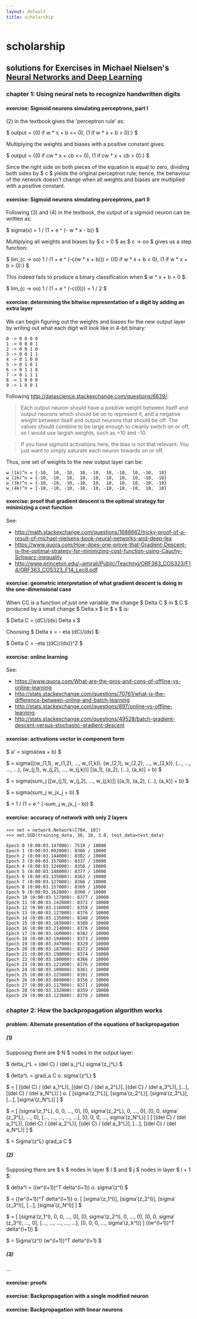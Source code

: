 ```yaml
---
layout: default
title: scholarship
---
```


# scholarship

## solutions for Exercises in Michael Nielsen's [Neural Networks and Deep Learning](http://neuralnetworksanddeeplearning.com/)

### chapter 1: Using neural nets to recognize handwritten digits
      
#### exercise: Sigmoid neurons simulating perceptrons, part I
      
(2) in the textbook gives the 'perceptron rule' as:

$ output = {(0 if w * x + b <= 0), (1 if w * x + b > 0):} $

Multiplying the weights and biases with a positive constant gives:

$ output = {(0 if cw * x + cb <= 0), (1 if cw * x + cb > 0):} $

Since the right side on both pieces of the equation is equal to zero, dividing both sides by $ c $ yields the original perceptron rule; hence, the behaviour of the network doesn't change when all weights and biases are multiplied with a positive constant.

#### exercise: Sigmoid neurons simulating perceptrons, part II 

Following (3) and (4) in the textbook, the output of a sigmoid neuron can be written as:

$ sigma(x) = 1 / (1 + e ^ (- w * x - b)) $

Multiplying all weights and biases by $ c > 0 $ as $ c -> oo $ gives us a step function:

$ lim_(c -> oo) 1 / (1 + e ^ (-c(w * x + b))) = {(0 if w * x + b < 0), (1 if w * x + b > 0):} $

This indeed fails to produce a binary classification when $ w * x + b = 0 $:

$ lim_(c -> oo) 1 / (1 + e ^ (-c(0))) = 1 / 2 $

#### exercise: determining the bitwise representation of a digit by adding an extra layer

We can begin figuring out the weights and biases for the new output layer by writing out what each digit will look like in 4-bit binary:

    0 -> 0 0 0 0
    1 -> 0 0 0 1
    2 -> 0 0 1 0
    3 -> 0 0 1 1
    4 -> 0 1 0 0
    5 -> 0 1 0 1
    6 -> 0 1 1 0
    7 -> 0 1 1 1
    8 -> 1 0 0 0
    9 -> 1 0 0 1

Following <http://datascience.stackexchange.com/questions/6639/>:

> Each output neuron should have a positive weight between itself and output neurons which should be on to represent it, and a negative weight between itself and output neurons that should be off. The values should combine to be large enough to cleanly switch on or off, so I would use largish weights, such as +10 and -10.

> If you have sigmoid activations here, the bias is not that relevant. You just want to simply saturate each neuron towards on or off.

Thus, one set of weights to the new output layer can be:

    w_(1k)^n = {-10,  10, -10,  10, -10,  10, -10,  10, -10,  10}
    w_(2k)^n = {-10, -10,  10,  10, -10, -10,  10,  10, -10, -10}
    w_(3k)^n = {-10, -10, -10, -10,  10,  10,  10,  10, -10, -10}
    w_(4k)^n = {-10, -10, -10, -10, -10, -10, -10, -10,  10,  10}
    
    
#### exercise: proof that gradient descent is the optimal strategy for minimizing a cost function

See:

- <http://math.stackexchange.com/questions/1688662/tricky-proof-of-a-result-of-michael-nielsens-book-neural-networks-and-deep-lea>
- <https://www.quora.com/How-does-one-prove-that-Gradient-Descent-is-the-optimal-strategy-for-minimizing-cost-function-using-Cauchy-Schwarz-inequality>
- <http://www.princeton.edu/~amirali/Public/Teaching/ORF363_COS323/F14/ORF363_COS323_F14_Lec8.pdf>

#### exercise: geometric interpretation of what gradient descent is doing in the one-dimensional case

When CC is a function of just one variable, the change $ Delta C $ in $ C $ produced by a small change $ Delta x $ in $ x $ is:

$ Delta C = (dC)/(dx) Delta x $

Choosing $ Delta x = - eta (dC)/(dx) $:

$ Delta C = -eta ((dC)/(dx))^2 $
 
#### exercise: online learning

See:

- <https://www.quora.com/What-are-the-pros-and-cons-of-offline-vs-online-learning>
- <http://stats.stackexchange.com/questions/70761/what-is-the-difference-between-online-and-batch-learning>
- <http://stats.stackexchange.com/questions/897/online-vs-offline-learning>
- <http://stats.stackexchange.com/questions/49528/batch-gradient-descent-versus-stochastic-gradient-descent>

#### exercise: activations vector in component form

$ a' = sigma(wa + b) $

$ = sigma([(w_(1,1), w_(1,2), ..., w_(1,k)), (w_(2,1), w_(2,2), ..., w_(2,k)), (..., ..., ..., ...), (w_(j,1), w_(j,2), ..., w_(j,k))] [(a_1), (a_2), (...), (a_k)] + b) $

$ = sigma(sum_j [[w_(j,1), w_(j,2), ..., w_(j,k)]] [(a_1), (a_2), (...), (a_k)] + b) $

$ = sigma(sum_j w_jx_j + b) $

$ = 1 / (1 + e ^ (-sum_j w_jx_j - b)) $

#### exercise: accuracy of network with only 2 layers

    >>> net = network.Network([784, 10])
    >>> net.SGD(training_data, 30, 10, 3.0, test_data=test_data)
    
    Epoch 0 (0:00:03.147000): 7519 / 10000
    Epoch 1 (0:00:03.092000): 8306 / 10000
    Epoch 2 (0:00:03.144000): 8302 / 10000
    Epoch 3 (0:00:03.157000): 8337 / 10000
    Epoch 4 (0:00:03.124000): 8350 / 10000
    Epoch 5 (0:00:03.148000): 8377 / 10000
    Epoch 6 (0:00:03.135000): 8363 / 10000
    Epoch 7 (0:00:03.127000): 8366 / 10000
    Epoch 8 (0:00:03.157000): 8369 / 10000
    Epoch 9 (0:00:03.162000): 8360 / 10000
    Epoch 10 (0:00:03.127000): 8377 / 10000
    Epoch 11 (0:00:03.142000): 8371 / 10000
    Epoch 12 (0:00:03.116000): 8358 / 10000
    Epoch 13 (0:00:03.127000): 8376 / 10000
    Epoch 14 (0:00:03.135000): 8348 / 10000
    Epoch 15 (0:00:03.165000): 8380 / 10000
    Epoch 16 (0:00:03.214000): 8376 / 10000
    Epoch 17 (0:00:03.160000): 8382 / 10000
    Epoch 18 (0:00:03.194000): 8373 / 10000
    Epoch 19 (0:00:03.347000): 8329 / 10000
    Epoch 20 (0:00:03.187000): 8372 / 10000
    Epoch 21 (0:00:03.198000): 8374 / 10000
    Epoch 22 (0:00:03.180000): 8366 / 10000
    Epoch 23 (0:00:03.121000): 8376 / 10000
    Epoch 24 (0:00:03.109000): 8361 / 10000
    Epoch 25 (0:00:03.125000): 8391 / 10000
    Epoch 26 (0:00:03.089000): 8356 / 10000
    Epoch 27 (0:00:03.117000): 8371 / 10000
    Epoch 28 (0:00:03.132000): 8359 / 10000
    Epoch 29 (0:00:03.123000): 8370 / 10000

### chapter 2: How the backpropagation algorithm works

#### problem: Alternate presentation of the equations of backpropagation

##### (1)

Supposing there are $ N $ nodes in the output layer:

$ delta_j^L = (del C) / (del a_j^L) sigma′(z_j^L) $

$ delta^L = grad_a C o. sigma′(z^L) $

$ = [ [(del C) / (del a_1^L)],
      [(del C) / (del a_2^L)],
      [(del C) / (del a_3^L)],
      [...],
      [(del C) / (del a_N^L)] ]
    o.
    [ [sigma′(z_1^L)],
      [sigma′(z_2^L)],
      [sigma′(z_3^L)],
      [...],
      [sigma′(z_N^L)] ] $

$ = [ [sigma′(z_1^L), 0, 0, ..., 0],
      [0, sigma′(z_2^L), 0, ..., 0],
      [0, 0, sigma′(z_3^L), ..., 0],
      [..., ..., ..., ..., ...],
      [0, 0, 0, ..., sigma′(z_N^L)] ]
    [ [(del C) / (del a_1^L)],
      [(del C) / (del a_2^L)],
      [(del C) / (del a_3^L)],
      [...],
      [(del C) / (del a_N^L)] ] $

$ = Sigma′(z^L) grad_a C $

##### (2)

Supposing there are $ k $ nodes in layer $ l $ and $ j $ nodes in layer $ l + 1 $:

$ delta^l = ((w^(l+1))^T delta^(l+1)) o. sigma′(z^l) $

$ = ((w^(l+1))^T delta^(l+1))
    o.
    [ [sigma′(z_1^l)], [sigma′(z_2^l)], [sigma′(z_3^l)], [...], [sigma′(z_N^l)] ] $
    
$ = [ [sigma′(z_1^l), 0, 0, ..., 0],
      [0, sigma′(z_2^l), 0, ..., 0],
      [0, 0, sigma′(z_3^l), ..., 0],
      [..., ..., ..., ..., ...],
      [0, 0, 0, ..., sigma′(z_k^l)] ]
    ((w^(l+1))^T delta^(l+1)) $
    
$ = Sigma′(z^l) (w^(l+1))^T delta^(l+1) $

##### (3)

...

#### exercise: proofs

#### exercise: Backpropagation with a single modified neuron

#### exercise: Backpropagation with linear neurons

<script type="text/x-mathjax-config">
MathJax.Hub.Config({
  asciimath2jax: {
    delimiters: [ ['$','$'] ]
  },
});
</script>
<script type="text/javascript" async src="https://cdn.mathjax.org/mathjax/latest/MathJax.js?config=AM_HTMLorMML"></script>

<script>
$( document ).ready(function() {
  $('h4').each(function(){
    var n = $(this).next(); 

    $(this).replaceWith("<div class='panel-heading panelall'><h4 class='panel-title'>" + $(this).text() + "</h4></div>");

    while (n.is('p, pre, blockquote, ul, ol, h5, div.highlighter-rouge')) {
      $(n).addClass("panelall panelbody");
      n = $(n).next();
    }

    $(".panelall").wrapAll("<div class='panel panel-default'></div>");
    $(".panelbody").wrapAll("<div class='panel-body'></div>");

    $(".panelall").removeClass("panelall");
    $(".panelbody").removeClass("panelbody");
  });
});
</script>
